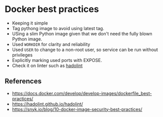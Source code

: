 # Docker best practices

- Keeping it simple
- Tag pythong image to avoid using latest tag.
- USing a slim Python image given that we don't need the fully blown Python image.
- Used ```WORKDIR``` for clarity and reliability
- Used ```USER``` to change to a non-root user, so service can be run without privileges
- Explicitly marking used ports with EXPOSE.
- Check it on linter such as [hadolint](https://hadolint.github.io/hadolint/)

## References

- https://docs.docker.com/develop/develop-images/dockerfile_best-practices/
- https://hadolint.github.io/hadolint/
- https://snyk.io/blog/10-docker-image-security-best-practices/
